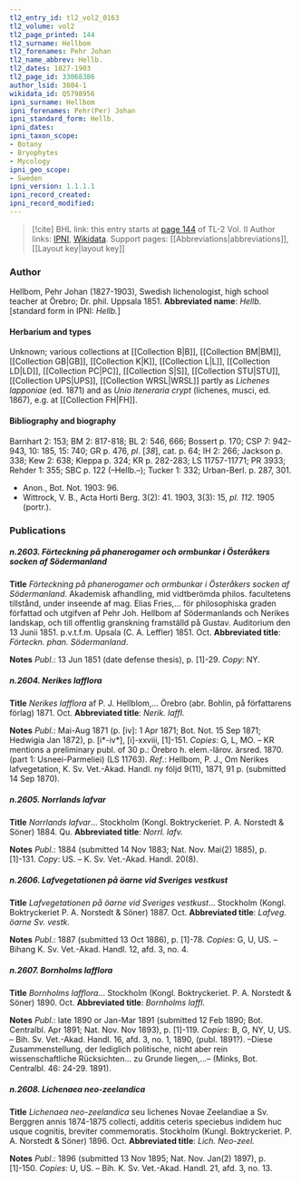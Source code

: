 ```yaml
---
tl2_entry_id: tl2_vol2_0163
tl2_volume: vol2
tl2_page_printed: 144
tl2_surname: Hellbom
tl2_forenames: Pehr Johan
tl2_name_abbrev: Hellb.
tl2_dates: 1827-1903
tl2_page_id: 33068386
author_lsid: 3804-1
wikidata_id: Q5798956
ipni_surname: Hellbom
ipni_forenames: Pehr(Per) Johan
ipni_standard_form: Hellb.
ipni_dates: 
ipni_taxon_scope: 
- Botany
- Bryophytes
- Mycology
ipni_geo_scope: 
- Sweden
ipni_version: 1.1.1.1
ipni_record_created: 
ipni_record_modified:
---
```


> [!cite] BHL link: this entry starts at [page 144](https://www.biodiversitylibrary.org/page/33068386) of TL-2 Vol. II
> Author links: [IPNI](https://www.ipni.org/a/3804-1), [Wikidata](https://www.wikidata.org/wiki/Q5798956). Support pages: [[Abbreviations|abbreviations]], [[Layout key|layout key]]

### Author

Hellbom, Pehr Johan (1827-1903), Swedish lichenologist, high school teacher at Örebro; Dr. phil. Uppsala 1851. 
**Abbreviated name**: *Hellb.* \[standard form in IPNI: *Hellb.*\]

#### Herbarium and types

Unknown; various collections at [[Collection B|B]], [[Collection BM|BM]], [[Collection GB|GB]], [[Collection K|K]], [[Collection L|L]], [[Collection LD|LD]], [[Collection PC|PC]], [[Collection S|S]], [[Collection STU|STU]], [[Collection UPS|UPS]], [[Collection WRSL|WRSL]] partly as *Lichenes lapponiae* (ed. 1871) and as *Unio iteneraria crypt* (lichenes, musci, ed. 1867), e.g. at [[Collection FH|FH]].

#### Bibliography and biography

Barnhart 2: 153; BM 2: 817-818; BL 2: 546, 666; Bossert p. 170; CSP 7: 942-943, 10: 185, 15: 740; GR p. 476, *pl*. \[*38*\], cat. p. 64; IH 2: 266; Jackson p. 338; Kew 2: 638; Kleppa p. 324; KR p. 282-283; LS 11757-11771; PR 3933; Rehder 1: 355; SBC p. 122 (–Hellb.–); Tucker 1: 332; Urban-Berl. p. 287, 301.
- Anon., Bot. Not. 1903: 96.
- Wittrock, V. B., Acta Horti Berg. 3(2): 41. 1903, 3(3): 15, *pl. 112*. 1905 (portr.).

### Publications

##### n.2603. Förteckning på phanerogamer och ormbunkar i Österåkers socken af Södermanland

**Title**
*Förteckning på phanerogamer och ormbunkar i Österåkers socken af Södermanland*. Akademisk afhandling, mid vidtberömda philos. facultetens tillstånd, under inseende af mag. Elias Fries,... för philosophiska graden författad och utgifven af Pehr Joh. Hellbom af Södermanlands och Nerikes landskap, och till offentlig granskning framställd på Gustav. Auditorium den 13 Junii 1851. p.v.t.f.m. Upsala (C. A. Leffler) 1851. Oct.
**Abbreviated title**: *Förteckn. phan. Södermanland*.

**Notes**
*Publ*.: 13 Jun 1851 (date defense thesis), p. \[1\]-29. *Copy*: NY.

##### n.2604. Nerikes lafflora

**Title**
*Nerikes lafflora* af P. J. Hellblom,... Örebro (abr. Bohlin, på författarens förlag) 1871. Oct.
**Abbreviated title**: *Nerik. laffl.*

**Notes**
*Publ*.: Mai-Aug 1871 (p. \[iv\]: 1 Apr 1871; Bot. Not. 15 Sep 1871; Hedwigia Jan 1872), p. \[i\*-iv\*\], \[i\]-xxviii, \[1\]-151. *Copies*: G, L, MO. – KR mentions a preliminary publ. of 30 p.: Örebro h. elem.-lärov. ärsred. 1870. (part 1: Usneei-Parmeliei) (LS 11763).
*Ref*.: Hellbom, P. J., Om Nerikes lafvegetation, K. Sv. Vet.-Akad. Handl. ny följd 9(11), 1871, 91 p. (submitted 14 Sep 1870).

##### n.2605. Norrlands lafvar

**Title**
*Norrlands lafvar*... Stockholm (Kongl. Boktryckeriet. P. A. Norstedt & Söner) 1884. Qu.
**Abbreviated title**: *Norrl. lafv.*

**Notes**
*Publ*.: 1884 (submitted 14 Nov 1883; Nat. Nov. Mai(2) 1885), p. \[1\]-131. *Copy*: US. – K. Sv. Vet.-Akad. Handl. 20(8).

##### n.2606. Lafvegetationen på öarne vid Sveriges vestkust

**Title**
*Lafvegetationen på öarne vid Sveriges vestkust*... Stockholm (Kongl. Boktryckeriet P. A. Norstedt & Söner) 1887. Oct.
**Abbreviated title**: *Lafveg. öarne Sv. vestk.*

**Notes**
*Publ*.: 1887 (submitted 13 Oct 1886), p. \[1\]-78. *Copies*: G, U, US. – Bihang K. Sv. Vet.-Akad. Handl. 12, afd. 3, no. 4.

##### n.2607. Bornholms lafflora

**Title**
*Bornholms lafflora*... Stockholm (Kongl. Boktryckeriet. P. A. Norstedt & Söner) 1890. Oct.
**Abbreviated title**: *Bornholms laffl.*

**Notes**
*Publ*.: late 1890 or Jan-Mar 1891 (submitted 12 Feb 1890; Bot. Centralbl. Apr 1891; Nat. Nov. Nov 1893), p. \[1\]-119. *Copies*: B, G, NY, U, US. – Bih. Sv. Vet.-Akad. Handl. 16, afd. 3, no. 1, 1890, (publ. 1891?). –Diese Zusammenstellung, der lediglich politische, nicht aber rein wissenschaftliche Rücksichten... zu Grunde liegen,...– (Minks, Bot. Centralbl. 46: 24-29. 1891).

##### n.2608. Lichenaea neo-zeelandica

**Title**
*Lichenaea neo-zeelandica* seu lichenes Novae Zeelandiae a Sv. Berggren annis 1874-1875 collecti, additis ceteris speciebus indidem huc usque cognitis, breviter commemoratis. Stockholm (Kungl. Boktryckeriet. P. A. Norstedt & Söner) 1896. Oct.
**Abbreviated title**: *Lich. Neo-zeel.*

**Notes**
*Publ*.: 1896 (submitted 13 Nov 1895; Nat. Nov. Jan(2) 1897), p. \[1\]-150. *Copies*: U, US. – Bih. K. Sv. Vet.-Akad. Handl. 21, afd. 3, no. 13.

